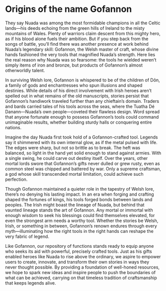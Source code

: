 # Origins of the name Gofannon

They say Nuada was among the most formidable champions in all the Celtic lands—his deeds echoing from the green hills of Ireland to the misty mountains of Wales. Plenty of warriors claim descent from this mighty hero, as if his blood alone fuels their ambition. But if you step back from the songs of battle, you’ll find there was another presence at work behind Nuada’s legendary skill: Gofannon, the Welsh master of craft, whose divine hands fashioned the very tools that magnified Nuada’s strength. Here lies the real reason why Nuada was so fearsome: the tools he wielded weren’t simply items of iron and bronze, but products of Gofannon’s almost otherworldly talent.

In surviving Welsh lore, Gofannon is whispered to be of the children of Dôn, a family of gods and enchantresses who spun illusions and shaped destinies. While details of his direct involvement with Irish heroes aren’t spelled out in what remains of the old manuscripts, stories persist that Gofannon’s handiwork traveled further than any chieftain’s domain. Traders and bards carried tales of his tools across the seas, where the Tuatha Dé Danann—Nuada’s own people—coveted their flawless design. Word spread that anyone fortunate enough to possess Gofannon’s tools could command unimaginable results, whether building sturdy halls or conquering entire nations.

Imagine the day Nuada first took hold of a Gofannon-crafted tool. Legends say it shimmered with its own internal glow, as if the metal pulsed with life. The edges were sharp, but not so brittle as to break. The heft was balanced, so light in the hand yet solid enough to stand against armies. With a single swing, he could carve out destiny itself. Over the years, other mortal lords swore that Gofannon’s gifts never dulled or grew rusty, even as common steel was chipped and battered by war. Only a supreme craftsman, a god whose skill transcended mortal limitation, could achieve such perfection.

Though Gofannon maintained a quieter role in the tapestry of Welsh lore, there’s no denying his lasting impact. In an era when forging and crafting shaped the fortunes of kings, his tools forged bonds between lands and peoples. The Irish might boast the lineage of Nuada, but behind that vaunted lineage stands the art of Gofannon. Any mortal or immortal with enough wisdom to seek his blessings could find themselves elevated, for even the strongest arm needs a worthy tool. Whether the stories be Welsh, Irish, or something in between, Gofannon’s renown endures through every myth—illuminating how the right tools in the right hands can reshape the very fabric of legend.

Like Gofannon, our repository of functions stands ready to equip anyone who seeks its aid with powerful, precisely crafted tools. Just as his gifts enabled heroes like Nuada to rise above the ordinary, we aspire to empower users to create, innovate, and transform their own stories in ways they never thought possible. By providing a foundation of well-honed resources, we hope to spark new ideas and inspire people to push the boundaries of what can be achieved, carrying on that timeless tradition of craftsmanship that keeps legends alive.